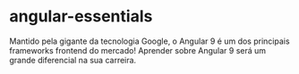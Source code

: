 # angular-essentials
Mantido pela gigante da tecnologia Google, o Angular 9 é um dos principais frameworks frontend do mercado! Aprender sobre Angular 9 será um grande diferencial na sua carreira. 
